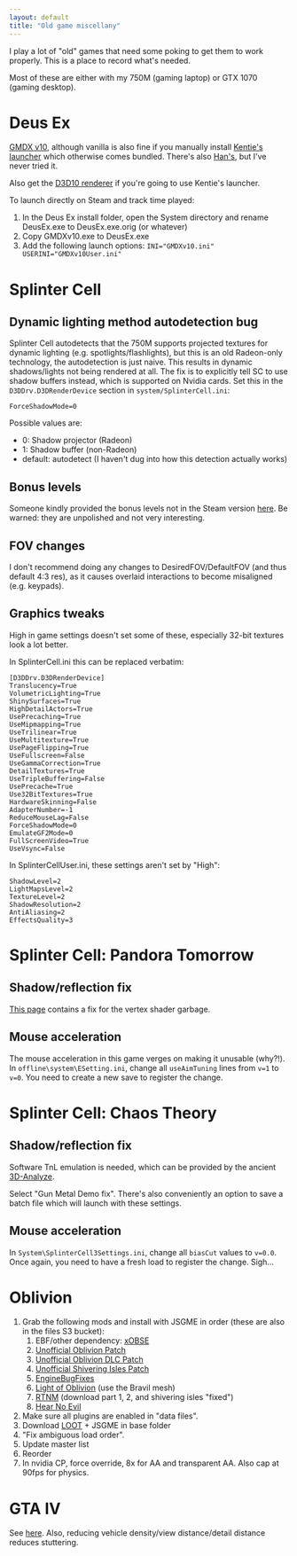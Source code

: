 ```yaml
---
layout: default
title: "Old game miscellany"
---
```


I play a lot of "old" games that need some poking to get them to work properly.
This is a place to record what's needed.

Most of these are either with my 750M (gaming laptop) or GTX 1070 (gaming
desktop).

# Deus Ex

[GMDX v10](https://www.moddb.com/mods/gmdx-v10-community-update), although vanilla is also fine if you
manually install [Kentie's launcher](https://kentie.net/article/dxguide/) which
otherwise comes bundled. There's also
[Han's](https://coding.hanfling.de/launch/), but I've never tried it.

Also get the [D3D10 renderer](https://kentie.net/article/d3d10drv/) if you're
going to use Kentie's launcher.

To launch directly on Steam and track time played:

1. In the Deus Ex install folder, open the System directory and rename
   DeusEx.exe to DeusEx.exe.orig (or whatever)
2. Copy GMDXv10.exe to DeusEx.exe
3. Add the following launch options: `INI="GMDXv10.ini" USERINI="GMDXv10User.ini"`

# Splinter Cell

## Dynamic lighting method autodetection bug

Splinter Cell autodetects that the 750M supports projected textures for dynamic
lighting (e.g. spotlights/flashlights), but this is an old Radeon-only
technology, the autodetection is just naive. This results in dynamic
shadows/lights not being rendered at all. The fix is to explicitly tell SC to
use shadow buffers instead, which is supported on Nvidia cards. Set this in the
`D3DDrv.D3DRenderDevice` section in `system/SplinterCell.ini`:

    ForceShadowMode=0

Possible values are:

- 0: Shadow projector (Radeon)
- 1: Shadow buffer (non-Radeon)
- default: autodetect (I haven't dug into how this detection actually works)

## Bonus levels

Someone kindly provided the bonus levels not in the Steam version
[here](https://steamcommunity.com/sharedfiles/filedetails/?id=464988984). Be
warned: they are unpolished and not very interesting.

## FOV changes

I don't recommend doing any changes to DesiredFOV/DefaultFOV (and thus default
4:3 res), as it causes overlaid interactions to become misaligned (e.g.
keypads).

## Graphics tweaks

High in game settings doesn't set some of these, especially 32-bit textures
look a lot better.

In SplinterCell.ini this can be replaced verbatim:

```
[D3DDrv.D3DRenderDevice]
Translucency=True
VolumetricLighting=True
ShinySurfaces=True
HighDetailActors=True
UsePrecaching=True
UseMipmapping=True
UseTrilinear=True
UseMultitexture=True
UsePageFlipping=True
UseFullscreen=False
UseGammaCorrection=True
DetailTextures=True
UseTripleBuffering=False
UsePrecache=True
Use32BitTextures=True
HardwareSkinning=False
AdapterNumber=-1
ReduceMouseLag=False
ForceShadowMode=0
EmulateGF2Mode=0
FullScreenVideo=True
UseVsync=False
```

In SplinterCellUser.ini, these settings aren't set by "High":

```
ShadowLevel=2
LightMapsLevel=2
TextureLevel=2
ShadowResolution=2
AntiAliasing=2
EffectsQuality=3
```

# Splinter Cell: Pandora Tomorrow

## Shadow/reflection fix

[This
page](https://web.archive.org/web/20200314075505/http://www.jiri-dvorak.cz/scellpt/)
contains a fix for the vertex shader garbage.

## Mouse acceleration

The mouse acceleration in this game verges on making it unusable (why?!). In
`offline\system\ESetting.ini`, change all `useAimTuning` lines from `v=1` to
`v=0`. You need to create a new save to register the change.

# Splinter Cell: Chaos Theory

## Shadow/reflection fix

Software TnL emulation is needed, which can be provided by the ancient
[3D-Analyze](https://www.tommti-systems.de/start.html).

Select "Gun Metal Demo fix". There's also conveniently an option to save a
batch file which will launch with these settings.

## Mouse acceleration

In `System\SplinterCell3Settings.ini`, change all `biasCut` values to `v=0.0`.
Once again, you need to have a fresh load to register the change. Sigh...

# Oblivion

1. Grab the following mods and install with JSGME in order (these are also in the files S3 bucket):
    1. EBF/other dependency: [xOBSE](https://github.com/llde/xOBSE/releases)
    2. [Unofficial Oblivion Patch](https://www.nexusmods.com/oblivion/mods/5296)
    3. [Unofficial Oblivion DLC Patch](https://www.nexusmods.com/oblivion/mods/9969)
    4. [Unofficial Shivering Isles Patch](https://www.nexusmods.com/oblivion/mods/10739)
    5. [EngineBugFixes](https://www.nexusmods.com/oblivion/mods/47085)
    6. [Light of Oblivion](https://www.nexusmods.com/oblivion/mods/46131) (use the Bravil mesh)
    7. [RTNM](https://www.nexusmods.com/oblivion/mods/38204) (download part 1, 2, and shivering isles "fixed")
    8. [Hear No Evil](https://www.nexusmods.com/oblivion/mods/25462)
2. Make sure all plugins are enabled in "data files".
3. Download [LOOT](https://loot.github.io/) + JSGME in base folder
4. "Fix ambiguous load order".
5. Update master list
6. Reorder
7. In nvidia CP, force override, 8x for AA and transparent AA. Also cap at 90fps for physics.

# GTA IV

See
[here](https://web.archive.org/web/20201109125821/https://steamcommunity.com/sharedfiles/filedetails/?id=1371539795).
Also, reducing vehicle density/view distance/detail distance reduces
stuttering.
